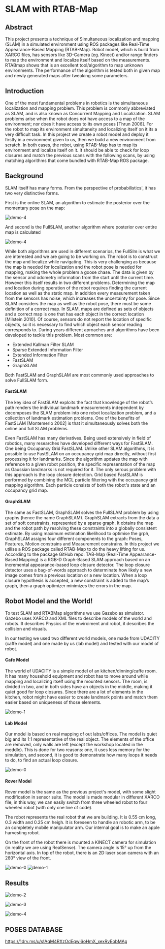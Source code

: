 # SLAM with RTAB-Map
## Abstract
This project presents a technique of Simultaneous localization and mapping (SLAM) in a simulated environment using ROS packages like Real-Time Appearance-Based Mapping (RTAB-Map). Robot model, which is build from XARCO files, has sensors like 3D-Camera (eg. Kinect) and/or range finders to map the environment and localize itself based on the measurements. RTABmap shows that is an excellent tool/algorithm to map unknown environments. The performance of the algorithm is tested both in given map and newly generated maps after tweaking some parameters.


## Introduction

One of the most fundamental problems in robotics is the simultaneous localization and mapping problem. This problem is commonly abbreviated as SLAM, and is also known as Concurrent Mapping and Localization. SLAM problems arise when the robot does not have access to a map of the environment; nor does it have access to its own poses [Thrun 2006]. For the robot to map its environment simultaneity and localizing itself on it its a very difficult task. In this project we create a robot model and deploy it firstly in a environment given to us, then we build a new environment from scratch. In both cases, the robot, using RTAB-Map has to map its environment and localize itself on it. It should be able to check for loop closures and match the previous scans with the following scans, by using matching algorithms that come bundled with RTAB-Map ROS package.




## Background
SLAM itself has many forms. From the perspective of probabilistics', it has two very distinctive forms.

First is the online SLAM, an algorithm to estimate the posterior over the momentary pose on the map:


![demo-4](misc/formula1.png)


And second is the FullSLAM, another algorithm where posterior over entire map is calculated

![demo-4](misc/formula2.png)


While both algorithms are used in different scenarios, the FullSlm is what we are interested and we are going to be working on. The robot is to construct the map and localize while navigating. This is very challenging as because the map is needed for localization and the robot pose is needed for mapping, making the whole problem a goose chase. The data is given by the sensor and odometry information from the start until the current time. However this itself results in two different problems. Determining the map and location during operation of the robot requires  finding the current location as well as the static map. In addition every measurement taken from the sensors has noise, which increases the uncertainty for pose. Since SLAM considers the map as well as the robot pose, there must be some definition of a correct map. In SLAM, maps are defined as sets of objects and a correct map is one that has each object in the correct location [Milstein 2010]. Of course, sensors do not report the location of specific objects, so it is necessary to find which object each sensor reading corresponds to. During years different aproaches and algorithms have been developed to tackle this problem. Most common are:

- Extended Kallman Filter SLAM
- Sparse Extended Information Filter
- Extended Information Filter
- FastSLAM
- GraphSLAM

Both FastSLAM and GraphSLAM are most commonly used approaches to solve FullSLAM form.

#### FastSLAM
The key idea of FastSLAM exploits the fact that knowledge of the robot’s path renders the individual landmark measurements independent by decomposes the SLAM problem into one robot localization problem, and a collection of landmark estimation problems. One of the benefits of FastSLAM [Montemerlo 2002] is that it simultaneously solves both the online and full SLAM problems. 

Even FastSLAM has many derivatives. Being used extensively in field of robotics, many researches have developed different ways for FastSLAM. One being Occupancy Grid FastSLAM. Unlike other SLAM  algorithms, it is possible to  use FastSLAM on an occupancy  grid map directly, without first processing it for landmarks. Since the algorithm  updates the map with reference to a given robot position, the specific representation of the map as Gaussian 
landmarks is not required for it. The only serous problem with this approach is the loop closure detection. Grid  based FastSLAM is performed by combining the MCL particle filtering with the occupancy grid mapping algorithm.  Each particle consists of both the robot's state and an occupancy grid map.

#### GraphSLAM
The same as FastSLAM, GraphSLAM solves the FullSLAM problem by using graphs (hence the name GraphSLAM). GraphSLAM extracts from the data a set of soft constraints, represented by a sparse graph. It obtains the map and the robot path by resolving these constraints into a globally consistent estimate. By using maximum estimation likelihood to optimise the grph, GraphSLAM assigns four different components to the graph: Poses, Features, Motion constrains and Measurement constrains. In this project we utilise a ROS package called RTAB-Map to do the heavy lifting for us. According to the package GitHub repo: TAB-Map (Real-Time Appearance-Based Mapping) is a RGB-D Graph-Based SLAM approach based on an incremental appearance-based loop closure detector. The loop closure detector uses a bag-of-words approach to determinate how likely a new image comes from a previous location or a new location. When a loop closure hypothesis is accepted, a new constraint is added to the map’s graph, then a graph optimizer minimizes the errors in the map.


## Robot Model and the World!

To test SLAM and RTABMap algorithms we use Gazebo as simulator. Gazebo uses XARCO and XML files to describe models of the world and robots. It describes Physics of the enviroiment and robot, it describes the collision and visuals.

In our testing we used two different world models, one made from UDACITY (caffe model) and one made by us (lab model) and tested with our model of robot.

#### Cafe Model

The world of UDACITY is a simple model of an kitchen/dinning/caffe room. It has many household equipment and robot has to move around while mapping and localizing itself using the mounted sensors. The room, is divided in two, and in both sides have an objects in the middle, making it quiet good for loop closures. Since there are a lot of elements in the kitchen, robot might have easier to create landmark points and match them easier based on uniqueness of those elements.

![demo-1](misc/screenshot_1.png)

#### Lab Model

Our model is based on real mapping of out labs/offices. The model is quiet big and its 1:1 representative of the real object. The elements of the office are removed, only walls are left (except the workshop located in the meddle). This is done for two reasons: one, it uses less memory for the simulation, and second, it is good to demonstrate how many loops it needs to do, to find an actual loop closure.

![demo-0](misc/screenshot.png)

#### Rover Model

Rover model is the same as the previous project's model, with some slight modification in sensor suite. The model is made modular in different XARCO file, in this way, we can easily switch from three wheeled robot to four wheeled robot (with only one line of code).

The robot represents the real robot that we are building. It is 0.55 cm long, 0.3 width and 0.25 cm heigh. It is foreseen to handle an robotic arm, to be an completely mobile manipulator arm. Our internal goal is to make an apple harvesting robot. 

On the front of the robot there is mounted a KINECT camera for simulation (in reality we are using RealSense). The camera angle is 15° up from the horizontal axis. In top of the robot, there is an 2D laser scan camera with an 260° view of the front. 

![demo-0](misc/diss.png)
![demo-1](misc/roscore.png)

## Results

![demo-2](misc/screenshot_2.png)

![demo-3](misc/screenshot_3.png)

![demo-4](misc/screenshot_4.png)


## POSES DATABASE
https://1drv.ms/u/s!AqM4RXzOdEqwi6oHmX_xexRvEobMAg